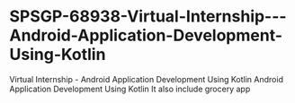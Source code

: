 # SPSGP-68938-Virtual-Internship---Android-Application-Development-Using-Kotlin
Virtual Internship - Android Application Development Using Kotlin
Android Application Development Using Kotlin
It also include grocery app 
